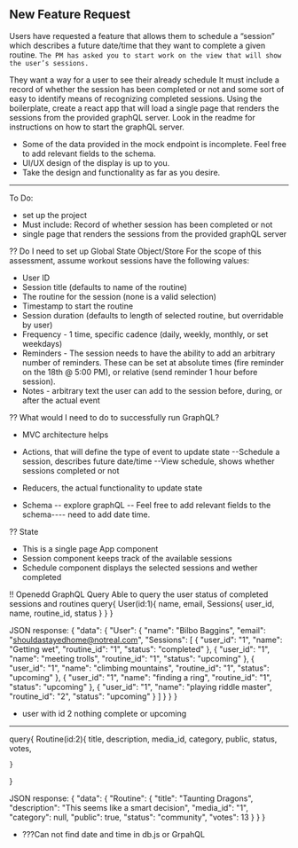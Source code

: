 ## New Feature Request

Users have requested a feature that allows them to schedule a “session” which describes a future date/time that they want to complete a given routine. `The PM has asked you to start work on the view that will show the user’s sessions.`

They want a way for a user to see their already schedule
It must include a record of whether the session has been completed or not and some sort of easy to identify means of recognizing completed sessions.
Using the boilerplate, create a react app that will load a single page that renders the sessions from the provided graphQL server. Look in the readme for instructions on how to start the graphQL server.

- Some of the data provided in the mock endpoint is incomplete. Feel free to add relevant fields to the schema.
- UI/UX design of the display is up to you.
- Take the design and functionality as far as you desire.


______________

To Do:
* set up the project
* Must include: Record of whether session has been completed or not
* single page that renders the sessions from the provided graphQL server


?? Do I need to set up Global State Object/Store
For the scope of this assessment, assume workout sessions have the following values:

- User ID
- Session title (defaults to name of the routine)
- The routine for the session (none is a valid selection)
- Timestamp to start the routine
- Session duration (defaults to length of selected routine, but overridable by user)
- Frequency - 1 time, specific cadence (daily, weekly, monthly, or set weekdays)
- Reminders - The session needs to have the ability to add an arbitrary number of reminders. These can be set at absolute times (fire reminder on the 18th @ 5:00 PM), or relative (send reminder 1 hour before session).
- Notes - arbitrary text the user can add to the session before, during, or after the actual event

?? What would I need to do to successfully run GraphQL?
- MVC architecture helps
- Actions, that will define the type of event to update state
    --Schedule a session, describes future date/time
    --View schedule, shows whether sessions completed or not
- Reducers, the actual functionality to update state

- Schema
    -- explore graphQL
    -- Feel free to add relevant fields to the schema---- need to add date time.


?? State
- This is a single page App component
- Session component keeps track of the available sessions
- Schedule component displays the selected sessions and wether completed

!! Openedd GraphQL Query
Able to query the user status of completed sessions and routines
 query{
		User(id:1){
    name,
    email, 
    Sessions{
      user_id,
      name,
      routine_id,
      status
    }
  }
}

JSON response:
{
  "data": {
    "User": {
      "name": "Bilbo Baggins",
      "email": "shouldastayedhome@notreal.com",
      "Sessions": [
        {
          "user_id": "1",
          "name": "Getting wet",
          "routine_id": "1",
          "status": "completed"
        },
        {
          "user_id": "1",
          "name": "meeting trolls",
          "routine_id": "1",
          "status": "upcoming"
        },
        {
          "user_id": "1",
          "name": "climbing mountains",
          "routine_id": "1",
          "status": "upcoming"
        },
        {
          "user_id": "1",
          "name": "finding a ring",
          "routine_id": "1",
          "status": "upcoming"
        },
        {
          "user_id": "1",
          "name": "playing riddle master",
          "routine_id": "2",
          "status": "upcoming"
        }
      ]
    }
  }
}

* user with id 2 nothing complete or upcoming
_____
   query{
	Routine(id:2){
      title,
      description,
 	    media_id,
    category,
    public,
    status,
    votes,

    }

  }

  JSON response: 
  {
  "data": {
    "Routine": {
      "title": "Taunting Dragons",
      "description": "This seems like a smart decision",
      "media_id": "1",
      "category": null,
      "public": true,
      "status": "community",
      "votes": 13
    }
  }
}


  * ???Can not find date and time in db.js or GrpahQL